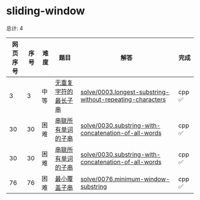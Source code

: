 # sliding-window

<!--- table -->


总计: 4

| 网页序号 | 序号 | 难度 | 题目                    | 解答                      | 完成 |
| ---- | ---- | ---- | ------------------ | ---------------- | -------- | 
| 3 | 3 | 中等 | [无重复字符的最长子串](https://leetcode.cn/problems/longest-substring-without-repeating-characters/description/) | [solve/0003.longest-substring-without-repeating-characters](../solve/0003.longest-substring-without-repeating-characters)| cpp ✅ |
| 30 | 30 | 困难 | [串联所有单词的子串](https://leetcode.cn/problems/substring-with-concatenation-of-all-words/description/) | [solve/0030.substring-with-concatenation-of-all-words](../solve/0030.substring-with-concatenation-of-all-words)| cpp ✅ |
| 30 | 30 | 困难 | [串联所有单词的子串](https://leetcode.cn/problems/substring-with-concatenation-of-all-words/description/) | [solve/0030.substring-with-concatenation-of-all-words](../solve/0030.substring-with-concatenation-of-all-words)| cpp ✅ |
| 76 | 76 | 困难 | [最小覆盖子串](https://leetcode.cn/problems/minimum-window-substring/description/) | [solve/0076.minimum-window-substring](../solve/0076.minimum-window-substring)| cpp ✅ |
